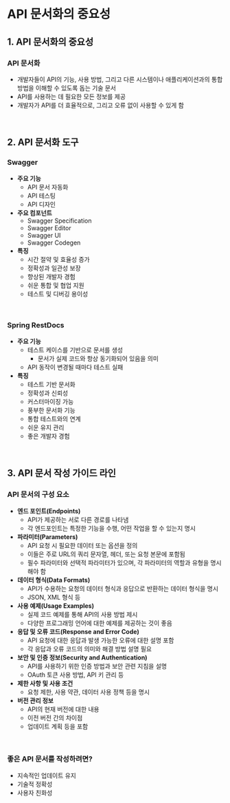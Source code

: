 # API 문서화의 중요성

## 1. API 문서화의 중요성

### API 문서화

 - 개발자들이 API의 기능, 사용 방법, 그리고 다른 시스템이나 애플리케이션과의 통합 방법을 이해할 수 있도록 돕는 기술 문서
 - API를 사용하는 데 필요한 모든 정보를 제공
 - 개발자가 API를 더 효율적으로, 그리고 오류 없이 사용할 수 있게 함

<br/>

## 2. API 문서화 도구

### Swagger

 - __주요 기능__
    - API 문서 자동화
    - API 테스팅
    - API 디자인
 - __주요 컴포넌트__
    - Swagger Specification
    - Swagger Editor
    - Swagger UI
    - Swagger Codegen
 - __특징__
    - 시간 절약 및 효율성 증가
    - 정확성과 일관성 보장
    - 향상된 개발자 경험
    - 쉬운 통합 및 협업 지원
    - 테스트 및 디버깅 용이성

<br/>

### Spring RestDocs

 - __주요 기능__
    - 테스트 케이스를 기반으로 문서를 생성
        - 문서가 실제 코드와 항상 동기화되어 있음을 의미
    - API 동작이 변경될 때마다 테스트 실패
 - __특징__
    - 테스트 기반 문서화
    - 정확성과 신뢰성
    - 커스터마이징 가능
    - 풍부한 문서화 기능
    - 통합 테스트와의 연계
    - 쉬운 유지 관리
    - 좋은 개발자 경험

<br/>

## 3. API 문서 작성 가이드 라인

### API 문서의 구성 요소

 - __엔드 포인트(Endpoints)__
    - API가 제공하는 서로 다른 경로를 나타냄
    - 각 엔드포인트는 특정한 기능을 수행, 어떤 작업을 할 수 있는지 명시
 - __파라미터(Parameters)__
    - API 요청 시 필요한 데이터 또는 옵션을 정의
    - 이들은 주로 URL의 쿼리 문자열, 헤더, 또는 요청 본문에 포함됨
    - 필수 파라미터와 선택적 파라미터가 있으며, 각 파라미터의 역할과 유형을 명시해야 함
 - __데이터 형식(Data Formats)__
    - API가 수용하는 요청의 데이터 형식과 응답으로 반환하는 데이터 형식을 명시
    - JSON, XML 형식 등
 - __사용 예제(Usage Examples)__
    - 실제 코드 예제를 통해 API의 사용 방법 제시
    - 다양한 프로그래밍 언어에 대한 예제를 제공하는 것이 좋음
 - __응답 및 오류 코드(Response and Error Code)__
    - API 요청에 대한 응답과 발생 가능한 오류에 대한 설명 포함
    - 각 응답과 오류 코드의 의미와 해결 방법 설명 필요
 - __보안 및 인증 정보(Security and Authentication)__
    - API를 사용하기 위한 인증 방법과 보안 관련 지침을 설명
    - OAuth 토큰 사용 방법, API 키 관리 등
 - __제한 사항 및 사용 조건__
    - 요청 제한, 사용 약관, 데이터 사용 정책 등을 명시
 - __버전 관리 정보__
    - API의 현재 버전에 대한 내용
    - 이전 버전 간의 차이점
    - 업데이트 계획 등을 포함

<br/>

### 좋은 API 문서를 작성하려면?

 - 지속적인 업데이트 유지
 - 기술적 정확성
 - 사용자 친화성

